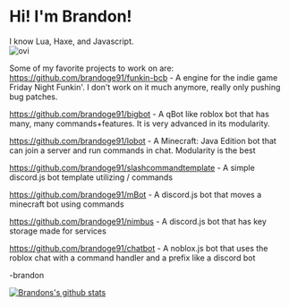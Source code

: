 # Hi! I'm Brandon!  
  
I know Lua, Haxe, and Javascript.  
<img src="https://github-readme-stats.vercel.app/api/top-langs?username=brandoge91&show_icons=true&locale=en&layout=compact&theme=chartreuse-dark" alt="ovi" />
  
Some of my favorite projects to work on are:  
https://github.com/brandoge91/funkin-bcb - A engine for the indie game Friday Night Funkin'. I don't work on it much anymore, really only pushing bug patches.  
  
https://github.com/brandoge91/bigbot - A qBot like roblox bot that has many, many commands+features. It is very advanced in its modularity.  
  
https://github.com/brandoge91/lobot - A Minecraft: Java Edition bot that can join a server and run commands in chat. Modularity is the best  
  
https://github.com/brandoge91/slashcommandtemplate - A simple discord.js bot template utilizing / commands  
  
https://github.com/brandoge91/mBot - A discord.js bot that moves a minecraft bot using commands  
  
https://github.com/brandoge91/nimbus - A discord.js bot that has key storage made for services  
  
https://github.com/brandoge91/chatbot - A noblox.js bot that uses the roblox chat with a command handler and a prefix like a discord bot
  
  -brandon      
    
    
[![Brandons's github stats](https://github-readme-stats.vercel.app/api?username=brandoge91&theme=radical)](https://github.com/anuraghazra/github-readme-stats)
